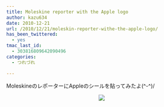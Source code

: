 ```yaml
---
title: Moleskine reporter with the Apple logo
author: kazu634
date: 2010-12-21
url: /2010/12/21/moleskin-reporter-withe-the-apple-logo/
has_been_twittered:
  - yes
tmac_last_id:
  - 303816809642090496
categories:
  - つれづれ

---
```

<div class="pp_items">
<div class="pp_item" align="left">
<p>
      MoleskineのレポーターにAppleのシールを貼ってみたよ(^-^)/
</p>
</div>
  
<div class="pp_item" align="center">
<img src="http://static.pixelpipe.com/95e830ba-4d3a-43ad-ab0b-1626aab80850_b.jpg" style="max-width: 100%;" />
</div>
</div>